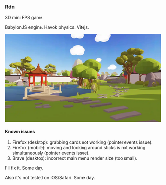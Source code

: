 ### Rdn

3D mini FPS game.

BabylonJS engine. Havok physics. Vitejs.

<img src="app/src/assets/images/uno_garden_scene_preview.webp" width="768">

#### Known issues

1. Firefox (desktop): grabbing cards not working (pointer events issue).
1. Firefox (mobile): moving and looking around sticks is not working simultaneously (pointer events issue).
1. Brave (desktop): incorrect main menu render size (too small).

I'll fix it. Some day.

Also it's not tested on iOS/Safari. Some day.
